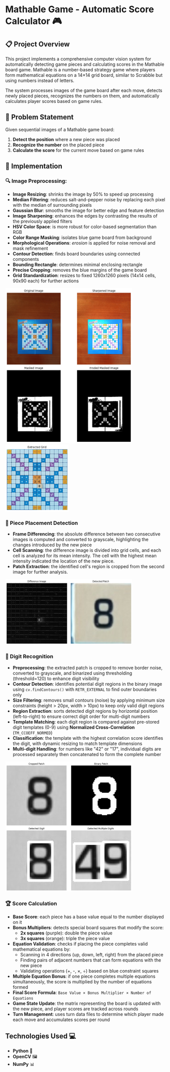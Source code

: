 # Mathable Game - Automatic Score Calculator 🎮

## 📋 Project Overview
This project implements a comprehensive computer vision system for automatically detecting game pieces and calculating scores in the Mathable board game. Mathable is a number-based strategy game where players form mathematical equations on a 14×14 grid board, similar to Scrabble but using numbers instead of letters.

The system processes images of the game board after each move, detects newly placed pieces, recognizes the numbers on them, and automatically calculates player scores based on game rules.

## 🎯 Problem Statement
Given sequential images of a Mathable game board:
1. **Detect the position** where a new piece was placed
2. **Recognize the number** on the placed piece
3. **Calculate the score** for the current move based on game rules

## 🔧 Implementation

### 🔍 Image Preprocessing:
- **Image Resizing**: shrinks the image by 50% to speed up processing
- **Median Filtering**: reduces salt-and-pepper noise by replacing each pixel with the median of surrounding pixels
- **Gaussian Blur**: smooths the image for better edge and feature detection
- **Image Sharpening**: enhances the edges by contrasting the results of the previously applied filters
- **HSV Color Space**: is more robust for color-based segmentation than RGB
- **Color Range Masking**: isolates blue game board from background
- **Morphological Operations**: *erosion* is applied for noise removal and mask refinement
- **Contour Detection**: finds board boundaries using connected components
- **Bounding Rectangle**: determines minimal enclosing rectangle
- **Precise Cropping**: removes the blue margins of the game board
- **Grid Standardization**: resizes to fixed 1260x1260 pixels (14x14 cells, 90x90 each) for further actions

<img src="images/img_preprocessing.png" width="400" />        <img src="images/preprocessing_result.png" width="200" /> 

### 📍 Piece Placement Detection
- **Frame Differencing**: the absolute difference between two consecutive images is computed and converted to grayscale, highlighting the changes introduced by the new piece
- **Cell Scanning**: the difference image is divided into grid cells, and each cell is analyzed for its mean intensity. The cell with the highest mean intensity indicated the location of the new piece.
- **Patch Extraction**: the identified cell's region is cropped from the second image for further analysis.

<img src="images/patch_detection.png" width="400" />
  
### 🔢 Digit Recognition
- **Preprocessing**: the extracted patch is cropped to remove border noise, converted to grayscale, and binarized using thresholding (threshold=120) to enhance digit visibility
- **Contour Detection**: identifies potential digit regions in the binary image using `cv.findContours()` with `RETR_EXTERNAL` to find outer boundaries only
- **Size Filtering**: removes small contours (noise) by applying minimum size constraints (height > 20px, width > 10px) to keep only valid digit regions
- **Region Extraction**: sorts detected digit regions by horizontal position (left-to-right) to ensure correct digit order for multi-digit numbers
- **Template Matching**: each digit region is compared against pre-stored digit templates (0-9) using **Normalized Cross-Correlation** (`TM_CCOEFF_NORMED`)
- **Classification**: the template with the highest correlation score identifies the digit, with dynamic resizing to match template dimensions
- **Multi-digit Handling**: for numbers like "42" or "17", individual digits are processed separately then concatenated to form the complete number

<img src="images/token_recognition.png" width="400" />

### 🏆 Score Calculation
- **Base Score**: each piece has a base value equal to the number displayed on it
- **Bonus Multipliers**: detects special board squares that modify the score:
  - **2x squares** (purple): double the piece value
  - **3x squares** (orange): triple the piece value
- **Equation Validation**: checks if placing the piece completes valid mathematical equations by:
  - Scanning in 4 directions (up, down, left, right) from the placed piece
  - Finding pairs of adjacent numbers that can form equations with the new piece
  - Validating operations (+, -, ×, ÷) based on blue constraint squares
- **Multiple Equation Bonus**: if one piece completes multiple equations simultaneously, the score is multiplied by the number of equations formed
- **Final Score Formula**: `Base Value × Bonus Multiplier × Number of Equations`
- **Game State Update**: the matrix representing the board is updated with the new piece, and player scores are tracked across rounds
- **Turn Management**: uses turn data files to determine which player made each move and accumulates scores per round

## Technologies Used 💻
- **Python** 🐍
- **OpenCV** 🖼️
- **NumPy** 📊
